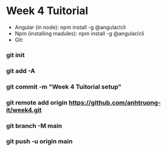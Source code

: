 # Week 4 Tuitorial
* Angular (in node): npm install -g @angular/cli
* Npm (installing madules): npm install -g @angular/cli
* Git:
### git init
### git add -A
### git commit -m "Week 4 Tuitorial setup"
### git remote add origin https://github.com/anhtruong-it/week4.git
### git branch -M main  
### git push -u origin main 
